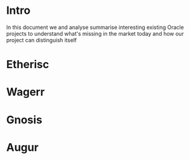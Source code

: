 # Intro
In this document we and analyse summarise interesting existing Oracle projects to understand what's missing in the market today and how our project can distinguish itself

# Etherisc

# Wagerr

# Gnosis

# Augur
